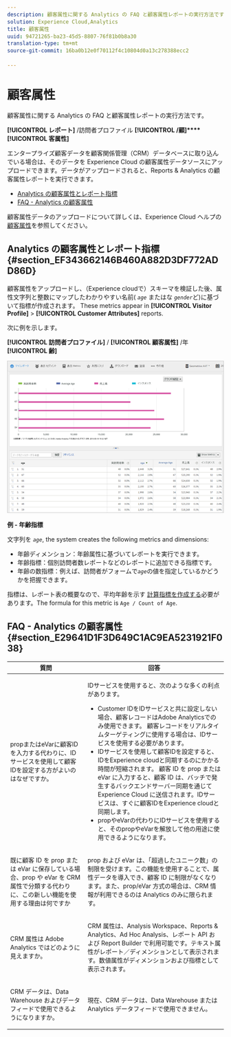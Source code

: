 ```yaml
---
description: 顧客属性に関する Analytics の FAQ と顧客属性レポートの実行方法です。
solution: Experience Cloud,Analytics
title: 顧客属性
uuid: 94721265-ba23-45d5-8807-76f81b0b8a30
translation-type: tm+mt
source-git-commit: 16ba0b12e0f70112f4c10804d0a13c278388ecc2

---
```



# 顧客属性

顧客属性に関する Analytics の FAQ と顧客属性レポートの実行方法です。

**[!UICONTROL レポート]** /訪問者プロファイル **[!UICONTROL /顧]****[!UICONTROL 客属性]**

エンタープライズ顧客データを顧客関係管理（CRM）データベースに取り込んでいる場合は、そのデータを Experience Cloud の顧客属性データソースにアップロードできます。データがアップロードされると、Reports &amp; Analytics の顧客属性レポートを実行できます。

* [Analytics の顧客属性とレポート指標](/help/components/c-variables/dimensionslist/reports-customer-attributes.md#section_EF343662146B460A882D3DF772ADD86D)
* [FAQ - Analytics の顧客属性](/help/components/c-variables/dimensionslist/reports-customer-attributes.md#section_E29641D1F3D649C1AC9EA5231921F038)

顧客属性データのアップロードについて詳しくは、Experience Cloud ヘルプの[顧客属性](https://marketing.adobe.com/resources/help/en_US/mcloud/attributes.html)を参照してください。

## Analytics の顧客属性とレポート指標 {#section_EF343662146B460A882D3DF772ADD86D}

顧客属性をアップロードし、（Experience cloudで）スキーマを検証した後、属性文字列と整数にマップしたわかりやすい名前( *`age`* またはな *`gender`*&#x200B;ど)に基づいて指標が作成されます。 These metrics appear in **[!UICONTROL Visitor Profile]** &gt; **[!UICONTROL Customer Attributes]** reports.

次に例を示します。

**[!UICONTROL 訪問者プロファイル]** / **[!UICONTROL 顧客属性]** /年 **[!UICONTROL 齢]**

![](assets/report_age.png)

**例 - 年齢指標**

文字列を *`age`*, the system creates the following metrics and dimensions:

* 年齢ディメンション：年齢属性に基づいてレポートを実行できます。
* 年齢指標：個別訪問者数レポートなどのレポートに追加できる指標です。
* 年齢の数指標：例えば、訪問者がフォームで&#x200B;*`age`*&#x200B;の値を指定しているかどうかを把握できます。

指標は、レポート表の概要なので、平均年齢を示す      [計算指標を作成する](https://marketing.adobe.com/resources/help/en_US/analytics/calcmetrics/)必要があります。The formula for this metric is `Age / Count of Age`.

## FAQ - Analytics の顧客属性 {#section_E29641D1F3D649C1AC9EA5231921F038}

<table id="table_88631069013B408EBB0A810657662B36"> 
 <thead> 
  <tr> 
   <th colname="col1" class="entry"> 質問 </th> 
   <th colname="col2" class="entry"> 回答 </th> 
  </tr> 
 </thead>
 <tbody> 
  <tr> 
   <td colname="col1"> <p>propまたはeVarに顧客IDを入力する代わりに、IDサービスを使用して顧客IDを設定する方がよいのはなぜですか。 </p> </td> 
   <td colname="col2"> <p>IDサービスを使用すると、次のような多くの利点があります。 </p> 
    <ul id="ul_5D3659604D43419F9CA5920B4F93728E"> 
     <li id="li_BA2EF0715C5A47EFAFA7191CFAD088A4">Customer IDをIDサービスと共に設定しない場合、顧客レコードはAdobe Analyticsでのみ使用できます。 顧客レコードをリアルタイムターゲティングに使用する場合は、IDサービスを使用する必要があります。 </li> 
     <li id="li_228358684E474A298E39578D427BF932">IDサービスを使用して顧客IDを設定すると、IDをExperience cloudと同期するのにかかる時間が短縮されます。 顧客 ID を prop または eVar に入力すると、顧客 ID は、バッチで発生するバックエンドサーバー同期を通じて Experience Cloud に送信されます。IDサービスは、すぐに顧客IDをExperience cloudと同期します。 </li> 
     <li id="li_BCF28219E4014FCF9F747C3D8D270526"> propやeVarの代わりにIDサービスを使用すると、そのpropやeVarを解放して他の用途に使用できるようになります。 </li> 
    </ul> </td> 
  </tr> 
  <tr> 
   <td colname="col1"> <p>既に顧客 ID を prop または eVar に保存している場合、prop や eVar を CRM 属性で分類する代わりに、この新しい機能を使用する理由は何ですか </p> </td> 
   <td colname="col2"> <p>prop および eVar は、「超過したユニーク数」の制限を受けます。この機能を使用することで、属性データを導入でき、顧客 ID に制限がなくなります。また、prop/eVar 方式の場合は、CRM 情報が利用できるのは Analytics のみに限られます。 </p> </td> 
  </tr> 
  <tr> 
   <td colname="col1"> <p>CRM 属性は Adobe Analytics ではどのように見えますか。 </p> </td> 
   <td colname="col2"> <p>CRM 属性は、Analysis Workspace、Reports &amp; Analytics、Ad Hoc Analysis、レポート API および Report Builder で利用可能です。テキスト属性がレポート／ディメンションとして表示されます。数値属性がディメンションおよび指標として表示されます。 </p> </td> 
  </tr> 
  <tr> 
   <td colname="col1"> <p>CRM データは、Data Warehouse およびデータフィードで使用できるようになりますか。 </p> </td> 
   <td colname="col2"> <p>現在、CRM データは、Data Warehouse または Analytics データフィードで使用できません。 </p> </td> 
  </tr> 
 </tbody> 
</table>

